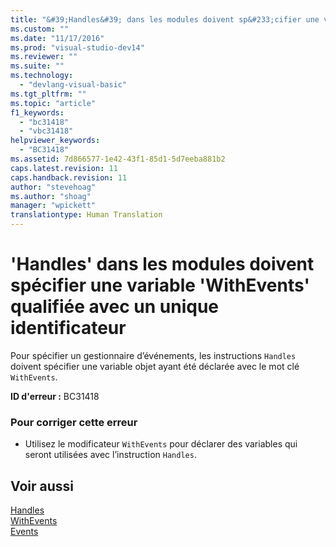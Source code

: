 ```yaml
---
title: "&#39;Handles&#39; dans les modules doivent sp&#233;cifier une variable &#39;WithEvents&#39; qualifi&#233;e avec un unique identificateur | Microsoft Docs"
ms.custom: ""
ms.date: "11/17/2016"
ms.prod: "visual-studio-dev14"
ms.reviewer: ""
ms.suite: ""
ms.technology: 
  - "devlang-visual-basic"
ms.tgt_pltfrm: ""
ms.topic: "article"
f1_keywords: 
  - "bc31418"
  - "vbc31418"
helpviewer_keywords: 
  - "BC31418"
ms.assetid: 7d866577-1e42-43f1-85d1-5d7eeba881b2
caps.latest.revision: 11
caps.handback.revision: 11
author: "stevehoag"
ms.author: "shoag"
manager: "wpickett"
translationtype: Human Translation
---
```

# &#39;Handles&#39; dans les modules doivent sp&#233;cifier une variable &#39;WithEvents&#39; qualifi&#233;e avec un unique identificateur
Pour spécifier un gestionnaire d’événements, les instructions `Handles` doivent spécifier une variable objet ayant été déclarée avec le mot clé `WithEvents`.  
  
 **ID d'erreur :** BC31418  
  
### Pour corriger cette erreur  
  
-   Utilisez le modificateur `WithEvents` pour déclarer des variables qui seront utilisées avec l’instruction `Handles`.  
  
## Voir aussi  
 [Handles](../../visual-basic/language-reference/statements/handles-clause.md)   
 [WithEvents](../../visual-basic/language-reference/modifiers/withevents.md)   
 [Events](../../visual-basic/programming-guide/language-features/events/events.md)
